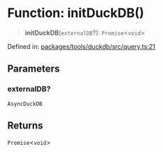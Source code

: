 # Function: initDuckDB()

> **initDuckDB**(`externalDB`?): `Promise`\<`void`\>

Defined in: [packages/tools/duckdb/src/query.ts:21](https://github.com/GeoDaCenter/openassistant/blob/bc4037be52d89829440fcc4aaa1010be73719d16/packages/tools/duckdb/src/query.ts#L21)

## Parameters

### externalDB?

`AsyncDuckDB`

## Returns

`Promise`\<`void`\>
